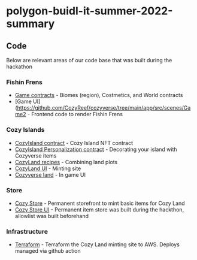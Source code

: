 # polygon-buidl-it-summer-2022-summary

## Code
Below are relevant areas of our code base that was built during the hackathon

### Fishin Frens

- [Game contracts](https://github.com/CozyReef/cozyverse/tree/main/contracts/src/games) - Biomes (region), Costmetics, and World contracts
- [Game UI](https://github.com/CozyReef/cozyverse/tree/main/app/src/scenes/Game2 - Frontend code to render Fishin Frens

### Cozy Islands

- [CozyIsland contract](https://github.com/CozyReef/cozyverse/blob/dev/contracts/src/land/CozyIsland.sol) - Cozy Island NFT contract
- [CozyIsland Personalization contract](https://github.com/CozyReef/cozyverse/blob/dev/contracts/src/land/CozyIslandPersonalization.sol) - Decorating your island with Cozyverse items
- [CozyLand recipes](https://github.com/CozyReef/cozyverse/blob/dev/contracts/src/land/CozyIslandRecipes.sol) - Combining land plots
- [CozyLand UI](https://github.com/CozyReef/cozyland) - Minting site
- [Cozyverse land](https://github.com/CozyReef/cozyverse/tree/dev/app/src/pages/land) - In game UI

### Store

- [Cozy Store](https://github.com/CozyReef/cozyverse/blob/dev/contracts/src/store/PermanentStore.sol) - Permanent storefront to mint basic items for Cozy Land
- [Cozy Store UI](https://github.com/CozyReef/cozyverse/tree/dev/app/src/scenes/Shop) - Permanent item store was built during the hackthon, allowlist was built beforehand

### Infrastructure

- [Terraform](https://github.com/CozyReef/infrastructure/commit/56f4f0904a74cd1e4151db269f2b9cb9b80635ad) - Terraform the Cozy Land minting site to AWS. Deploys managed via github action
